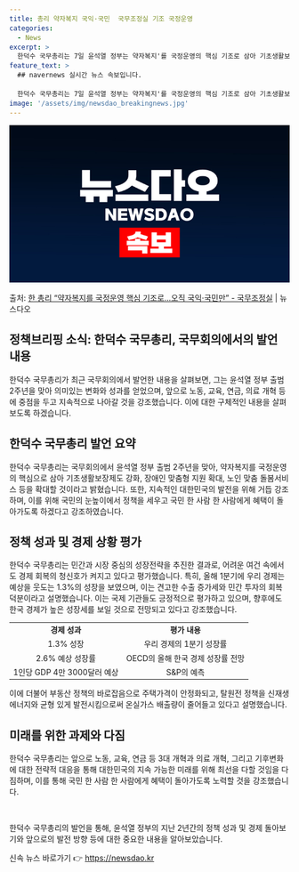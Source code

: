 ```yaml
---
title: 총리 약자복지 국익·국민  국무조정실 기조 국정운영
categories:
  - News
excerpt: >
  한덕수 국무총리는 7일 윤석열 정부는 약자복지'를 국정운영의 핵심 기조로 삼아 기초생활보장제도 강화, 장애인…
feature_text: >
  ## navernews 실시간 뉴스 속보입니다.

  한덕수 국무총리는 7일 윤석열 정부는 약자복지'를 국정운영의 핵심 기조로 삼아 기초생활보장제도 강화, 장애인…
image: '/assets/img/newsdao_breakingnews.jpg'
---
```


![뉴스다오 속보](/assets/img/newsdao_breakingnews.jpg)

<p>출처: <a href="https://newsdao.kr/3747" rel="dofollow">한 총리 “약자복지를 국정운영 핵심 기조로…오직 국익·국민만”  - 국무조정실</a> | 뉴스다오</p>

<h2 data-ke-size="size26">정책브리핑 소식: 한덕수 국무총리, 국무회의에서의 발언 내용</h2>
<p data-ke-size="size16">한덕수 국무총리가 최근 국무회의에서 발언한 내용을 살펴보면, 그는 윤석열 정부 출범 2주년을 맞아 의미있는 변화와 성과를 얻었으며, 앞으로 노동, 교육, 연금, 의료 개혁 등에 중점을 두고 지속적으로 나아갈 것을 강조했습니다. 이에 대한 구체적인 내용을 살펴보도록 하겠습니다.</p>

<h2 data-ke-size="size24">한덕수 국무총리 발언 요약</h2>
<p data-ke-size="size16">한덕수 국무총리는 국무회의에서 윤석열 정부 출범 2주년을 맞아, 약자복지를 국정운영의 핵심으로 삼아 기초생활보장제도 강화, 장애인 맞춤형 지원 확대, 노인 맞춤 돌봄서비스 등을 확대할 것이라고 밝혔습니다. 또한, 지속적인 대한민국의 발전을 위해 거듭 강조하며, 이를 위해 국민의 눈높이에서 정책을 세우고 국민 한 사람 한 사람에게 혜택이 돌아가도록 하겠다고 강조하였습니다.</p>

<h2 data-ke-size="size24">정책 성과 및 경제 상황 평가</h2>
<p data-ke-size="size16">한덕수 국무총리는 민간과 시장 중심의 성장전략을 추진한 결과로, 어려운 여건 속에서도 경제 회복의 청신호가 켜지고 있다고 평가했습니다. 특히, 올해 1분기에 우리 경제는 예상을 웃도는 1.3%의 성장을 보였으며, 이는 견고한 수출 증가세와 민간 투자의 회복 덕분이라고 설명했습니다. 이는 국제 기관들도 긍정적으로 평가하고 있으며, 향후에도 한국 경제가 높은 성장세를 보일 것으로 전망되고 있다고 강조했습니다.</p>

<table>
	<tr>
		<td style="text-align: center; height: 17px;"><b>경제 성과</b></td>
		<td style="text-align: center; height: 17px;"><b>평가 내용</b></td>
	</tr>
	<tr>
		<td style="text-align: center; height: 17px;">1.3% 성장</td>
		<td style="text-align: center; height; 17px;">우리 경제의 1분기 성장률</td>
	</tr>
	<tr>
		<td style="text-align: center; height: 17px;">2.6% 예상 성장률</td>
		<td style="text-align: center; height: 17px;">OECD의 올해 한국 경제 성장률 전망</td>
	</tr>
	<tr>
		<td style="text-align: center; height: 17px;">1인당 GDP 4만 3000달러 예상</td>
		<td style="text-align: center; height: 17px;">S&P의 예측</td>
	</tr>
</table>

<p data-ke-size="size16">이에 더불어 부동산 정책의 바로잡음으로 주택가격이 안정화되고, 탈원전 정책을 신재생에너지와 균형 있게 발전시킴으로써 온실가스 배출량이 줄어들고 있다고 설명했습니다.</p>

<h2 data-ke-size="size24">미래를 위한 과제와 다짐</h2>
<p data-ke-size="size16">한덕수 국무총리는 앞으로 노동, 교육, 연금 등 3대 개혁과 의료 개혁, 그리고 기후변화에 대한 전략적 대응을 통해 대한민국의 지속 가능한 미래를 위해 최선을 다할 것임을 다짐하며, 이를 통해 국민 한 사람 한 사람에게 혜택이 돌아가도록 노력할 것을 강조했습니다.</p>
<p data-ke-size="size16">&nbsp;</p>
<p data-ke-size="size16">한덕수 국무총리의 발언을 통해, 윤석열 정부의 지난 2년간의 정책 성과 및 경제 돌아보기와 앞으로의 발전 방향 등에 대한 중요한 내용을 알아보았습니다.</p> 

신속 뉴스 바로가기 👉 <a href="https://newsdao.kr" rel="dofollow">https://newsdao.kr</a>


